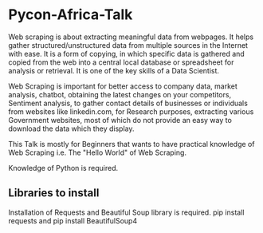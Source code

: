 # Pycon-Africa-Talk
Web scraping is about extracting meaningful data from webpages.  It helps gather structured/unstructured data from multiple sources in the Internet with ease. It is a form of copying, in which specific data is gathered and copied from the web into a central local database or spreadsheet for analysis or retrieval. It is one of the key skills of a Data Scientist.


Web Scraping is important for better access to company data, market analysis, chatbot, obtaining the latest changes on your competitors, Sentiment analysis, to gather contact details of businesses or individuals from websites like linkedin.com, for Research purposes, extracting various Government websites, most of which do not provide an easy way to download the data which they display.

This Talk is mostly for Beginners that wants to have practical knowledge of Web Scraping i.e. The "Hello World" of Web Scraping.

Knowledge of Python is required.

## Libraries to install

Installation of Requests and Beautiful Soup library is required.
pip install requests and pip install BeautifulSoup4

